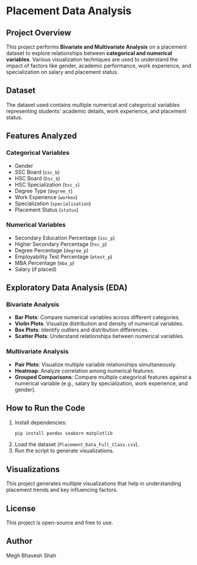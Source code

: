# Placement Data Analysis

## Project Overview
This project performs **Bivariate and Multivariate Analysis** on a placement dataset to explore relationships between **categorical and numerical variables**. Various visualization techniques are used to understand the impact of factors like gender, academic performance, work experience, and specialization on salary and placement status.

## Dataset
The dataset used contains multiple numerical and categorical variables representing students' academic details, work experience, and placement status.

## Features Analyzed
### **Categorical Variables**
- Gender
- SSC Board (`ssc_b`)
- HSC Board (`hsc_b`)
- HSC Specialization (`hsc_s`)
- Degree Type (`degree_t`)
- Work Experience (`workex`)
- Specialization (`specialisation`)
- Placement Status (`status`)

### **Numerical Variables**
- Secondary Education Percentage (`ssc_p`)
- Higher Secondary Percentage (`hsc_p`)
- Degree Percentage (`degree_p`)
- Employability Test Percentage (`etest_p`)
- MBA Percentage (`mba_p`)
- Salary (if placed)

## Exploratory Data Analysis (EDA)
### **Bivariate Analysis**
- **Bar Plots**: Compare numerical variables across different categories.
- **Violin Plots**: Visualize distribution and density of numerical variables.
- **Box Plots**: Identify outliers and distribution differences.
- **Scatter Plots**: Understand relationships between numerical variables.

### **Multivariate Analysis**
- **Pair Plots**: Visualize multiple variable relationships simultaneously.
- **Heatmap**: Analyze correlation among numerical features.
- **Grouped Comparisons**: Compare multiple categorical features against a numerical variable (e.g., salary by specialization, work experience, and gender).

## How to Run the Code
1. Install dependencies:
   ```sh
   pip install pandas seaborn matplotlib
   ```
2. Load the dataset (`Placement_Data_Full_Class.csv`).
3. Run the script to generate visualizations.

## Visualizations
This project generates multiple visualizations that help in understanding placement trends and key influencing factors.

## License
This project is open-source and free to use.

## Author
Megh Bhavesh Shah

